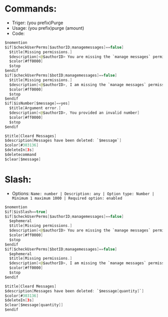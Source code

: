 # Commands:
- Triger: (you prefix)Purge
- Usage: (you prefix)purge (amount)
- Code:
```swift
$nomention
$if[$checkUserPerms[$authorID;managemessages]==false]
  $title[Missing permissions.]
  $description[<@$authorID> You are missing the `manage messages` permission]
  $color[#ff0000]
  $stop
$endif
$if[$checkUserPerms[$botID;managemessages]==false]
  $title[Missing permissions.]
  $description[<@$authorID>, I am missing the `manage messages` permission]
  $color[#ff0000]
  $stop
$endif
$if[$isNumber[$message]==yes]
  $title[Argument error.]
  $description[<@$authorID>, You provided an invalid number]
  $color[#ff0000]
  $stop
$endif

$title[Cleard Messages]
$description[Messages have been deleted: `$message`]
$color[#303136]
$deleteIn[3s]
$deletecommand
$clear[$message]
```
# Slash:
- Options: `Name: number | Description: any | Option type: Number | Minimum 1 maximum 1000 | Required option: enabled`
```swift
$nomention
$if[$isSlash==true]
$if[$checkUserPerms[$authorID;managemessages]==false]
  $ephemeral
  $title[Missing permissions.]
  $description[<@$authorID> You are missing the `manage messages` permission]
  $color[#ff0000]
  $stop
$endif
$if[$checkUserPerms[$botID;managemessages]==false]
  $ephemeral
  $title[Missing permissions.]
  $description[<@$authorID>, I am missing the `manage messages` permission]
  $color[#ff0000]
  $stop
$endif

$title[Cleard Messages]
$description[Messages have been deleted: `$message[quantity]`]
$color[#303136]
$deleteIn[3s]
$clear[$message[quantity]]
$endif
```
